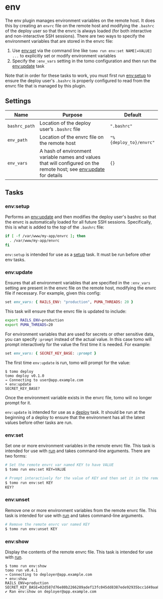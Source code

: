 # env

The env plugin manages environment variables on the remote host. It does this by creating an `envrc` file on the remote host and modifying the `.bashrc` of the deploy user so that the envrc is always loaded (for both interactive and non-interactive SSH sessions). There are two ways to specify the environment variables that are stored in the envrc file:

1. Use [env:set](#envset) via the command line like `tomo run env:set NAME[=VALUE] ...` to explicitly set or modify environment variables
2. Specify the `:env_vars` setting in the tomo configuration and then run the [env:update](#envupdate) task

Note that in order for these tasks to work, you must first run [env:setup](#envsetup) to ensure the deploy user's `.bashrc` is properly configured to read from the envrc file that is managed by this plugin.

## Settings

| Name          | Purpose                                                                                                                           | Default                |
| ------------- | --------------------------------------------------------------------------------------------------------------------------------- | ---------------------- |
| `bashrc_path` | Location of the deploy user’s `.bashrc` file                                                                                      | `".bashrc"`            |
| `env_path`    | Location of the envrc file on the remote host                                                                                     | `"%{deploy_to}/envrc"` |
| `env_vars`    | A hash of environment variable names and values that will configured on the remote host; see [env:update](#envupdate) for details | `{}`                   |

## Tasks

### env:setup

Performs an [env:update](#envupdate) and then modifies the deploy user's bashrc so that the envrc is automatically loaded for all future SSH sessions. Specifically, this is what is added to the _top_ of the `.bashrc` file:

```sh
if [ -f /var/www/my-app/envrc ]; then
  . /var/www/my-app/envrc
fi
```

`env:setup` is intended for use as a [setup](../commands/setup.md) task. It must be run before other env tasks.

### env:update

Ensures that all environment variables that are specified in the `:env_vars` setting are present in the envrc file on the remote host, modifying the envrc file if necessary. For example, given this config:

```ruby
set env_vars: { RAILS_ENV: "production", PUMA_THREADS: 20 }
```

This task will ensure that the envrc file is updated to include:

```bash
export RAILS_ENV=production
export PUMA_THREADS=20
```

For environment variables that are used for secrets or other sensitive data, you can specify `:prompt` instead of the actual value. In this case tomo will prompt interactively for the value the first time it is needed. For example:

```ruby
set env_vars: { SECRET_KEY_BASE: :prompt }
```

The first time `env:update` is run, tomo will prompt for the value:

```
$ tomo deploy
tomo deploy v0.1.0
→ Connecting to user@app.example.com
• env:update
SECRET_KEY_BASE?
```

Once the environment variable exists in the envrc file, tomo will no longer prompt for it.

`env:update` is intended for use as a [deploy](../commands/deploy.md) task. It should be run at the beginning of a deploy to ensure that the environment has all the latest values before other tasks are run.

### env:set

Set one or more environment variables in the remote envrc file. This task is intended for use with [run](../commands/run.md) and takes command-line arguments. There are two forms:

```sh
# Set the remote envrc var named KEY to have VALUE
$ tomo run env:set KEY=VALUE
```

```sh
# Prompt interactively for the value of KEY and then set it in the remote envrc
$ tomo run env:set KEY
KEY?
```

### env:unset

Remove one or more environment variables from the remote envrc file. This task is intended for use with [run](../commands/run.md) and takes command-line arguments.

```sh
# Remove the remote envrc var named KEY
$ tomo run env:unset KEY
```

### env:show

Display the contents of the remote envrc file. This task is intended for use with [run](../commands/run.md).

```plain
$ tomo run env:show
tomo run v0.4.1
→ Connecting to deployer@app.example.com
• env:show
RAILS_ENV=production
SECRET_KEY_BASE=02d587d76e80b2266289adef13fc045dd8387ede92935bcc1d49aa89932e5f74c35ed25bbdc41d3cf6cfc7f5f7f1736199997be459251aec52e42797c5140743
✔ Ran env:show on deployer@app.example.com
```
